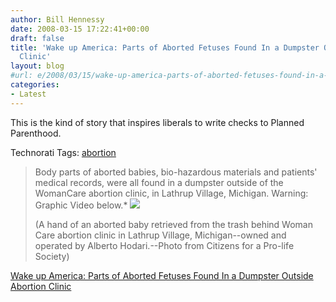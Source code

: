 ```yaml
---
author: Bill Hennessy
date: 2008-03-15 17:22:41+00:00
draft: false
title: 'Wake up America: Parts of Aborted Fetuses Found In a Dumpster Outside Abortion
  Clinic'
layout: blog
#url: e/2008/03/15/wake-up-america-parts-of-aborted-fetuses-found-in-a-dumpster-outside-abortion-clinic/
categories:
- Latest
---
```


This is the kind of story that inspires liberals to write checks to Planned Parenthood.

 

Technorati Tags: [abortion](https://technorati.com/tags/abortion)

 

>   
> 
> Body parts of aborted babies, bio-hazardous materials and patients' medical records, were all found in a dumpster outside of the WomanCare abortion clinic, in Lathrup Village, Michigan. Warning: Graphic Video below.*
[![](https://bp0.blogger.com/_Xn_O-mM2sFk/R9vsx6N0aSI/AAAAAAAABSI/6Hcc2qlNX9w/s400/baby+hand.jpg)
](https://bp0.blogger.com/_Xn_O-mM2sFk/R9vsx6N0aSI/AAAAAAAABSI/6Hcc2qlNX9w/s1600-h/baby+hand.jpg)
> 
>    
> 
> (A hand of an aborted baby retrieved from the trash behind Woman Care abortion clinic in Lathrup Village, Michigan--owned and operated by Alberto Hodari.--Photo from Citizens for a Pro-life Society)
> 
> 

 

[Wake up America: Parts of Aborted Fetuses Found In a Dumpster Outside Abortion Clinic](https://wwwwakeupamericans-spree.blogspot.com/2008/03/parts-of-aborted-fetuses-found-in.html)
